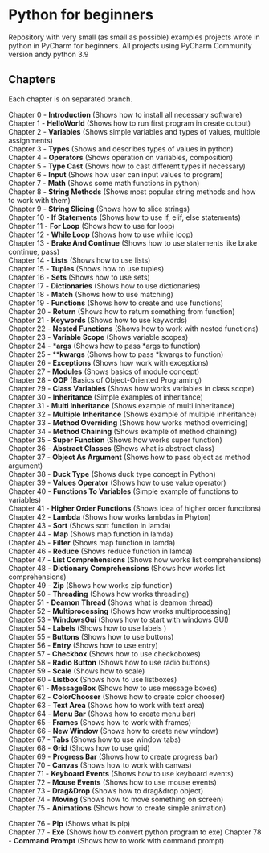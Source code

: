 # Python for beginners
Repository with very small (as small as possible) examples projects wrote in python in PyCharm for beginners.
All projects using PyCharm Community version andy python 3.9

## Chapters
Each chapter is on separated branch.

Chapter 0 - **Introduction** (Shows how to install all necessary software)  
Chapter 1 - **HelloWorld** (Shows how to run first program in create output)  
Chapter 2 - **Variables** (Shows simple variables and types of values, multiple assignments)  
Chapter 3 - **Types** (Shows and describes types of values in python)  
Chapter 4 - **Operators** (Shows operation on variables, composition)  
Chapter 5 - **Type Cast** (Shows how to cast different types if necessary)  
Chapter 6 - **Input** (Shows how user can input values to program)  
Chapter 7 - **Math** (Shows some math functions in python)  
Chapter 8 - **String Methods** (Shows most popular string methods and how to work with them)  
Chapter 9 - **String Slicing** (Shows how to slice strings)  
Chapter 10 - **If Statements** (Shows how to use if, elif, else statements)  
Chapter 11 - **For Loop** (Shows how to use for loop)  
Chapter 12 - **While Loop** (Shows how to use while loop)  
Chapter 13 - **Brake And Continue** (Shows how to use statements like brake continue, pass)  
Chapter 14 - **Lists** (Shows how to use lists)  
Chapter 15 - **Tuples** (Shows how to use tuples)  
Chapter 16 - **Sets** (Shows how to use sets)  
Chapter 17 - **Dictionaries** (Shows how to use dictionaries)  
Chapter 18 - **Match** (Shows how to use matching)  
Chapter 19 - **Functions** (Shows how to create and use functions)  
Chapter 20 - **Return** (Shows how to return something from function)  
Chapter 21 - **Keywords** (Shows how to use keywords)  
Chapter 22 - **Nested Functions** (Shows how to work with nested functions)  
Chapter 23 - **Variable Scope** (Shows variable scopes)  
Chapter 24 - ***args** (Shows how to pass *args to function)  
Chapter 25 - ****kwargs** (Shows how to pass *kwargs to function)  
Chapter 26 - **Exceptions** (Shows how work with exceptions)  
Chapter 27 - **Modules** (Shows basics of module concept)  
Chapter 28 - **OOP** (Basics of Object-Oriented Programing)  
Chapter 29 - **Class Variables** (Shows how works variables in class scope)  
Chapter 30 - **Inheritance** (Simple examples of inheritance)  
Chapter 31 - **Multi Inheritance** (Shows example of multi inheritance)  
Chapter 32 - **Multiple Inheritance** (Shows example of multiple inheritance)  
Chapter 33 - **Method Overriding** (Shows how works method overriding)  
Chapter 34 - **Method Chaining** (Shows example of method chaining)  
Chapter 35 - **Super Function** (Shows how works super function)  
Chapter 36 - **Abstract Classes** (Shows what is abstract class)  
Chapter 37 - **Object As Argument** (Shows how to pass object as method argument)  
Chapter 38 - **Duck Type** (Shows duck type concept in Python)  
Chapter 39 - **Values Operator** (Shows how  to use value operator)  
Chapter 40 - **Functions To Variables** (Simple example of functions to variables)  
Chapter 41 - **Higher Order Functions** (Shows idea of higher order functions)  
Chapter 42 - **Lambda** (Shows how works lambdas in Phyton)  
Chapter 43 - **Sort** (Shows sort function in lamda)  
Chapter 44 - **Map** (Shows map function in lamda)  
Chapter 45 - **Filter** (Shows map function in lamda)  
Chapter 46 - **Reduce** (Shows reduce function in lamda)  
Chapter 47 - **List Comprehensions** (Shows how works list comprehensions)  
Chapter 48 - **Dictionary Comprehensions** (Shows how works list comprehensions)  
Chapter 49 - **Zip** (Shows how works zip function)  
Chapter 50 - **Threading** (Shows how works threading)  
Chapter 51 - **Deamon Thread** (Shows what is deamon thread)  
Chapter 52 - **Multiprocessing** (Shows how works multiprocessing)  
Chapter 53 - **WindowsGui** (Shows how to start with windows GUI)  
Chapter 54 - **Labels** (Shows how to use labels )  
Chapter 55 - **Buttons** (Shows how to use buttons)  
Chapter 56 - **Entry** (Shows how to use entry)  
Chapter 57 - **Checkbox** (Shows how to use checkoboxes)  
Chapter 58 - **Radio Button** (Shows how to use radio buttons)  
Chapter 59 - **Scale** (Shows how to scale)  
Chapter 60 - **Listbox** (Shows how to use listboxes)  
Chapter 61 - **MessageBox** (Shows how to use message boxes)  
Chapter 62 - **ColorChooser** (Shows how to create color chooser)  
Chapter 63 - **Text Area** (Shows how to work with text area)  
Chapter 64 - **Menu Bar** (Shows how to create menu bar)  
Chapter 65 - **Frames** (Shows how to work with frames)  
Chapter 66 - **New Window** (Shows how to create new window)  
Chapter 67 - **Tabs** (Shows how to use window tabs)  
Chapter 68 - **Grid** (Shows how to use grid)  
Chapter 69 - **Progress Bar** (Shows how to create progress bar)  
Chapter 70 - **Canvas** (Shows how to work with canvas)  
Chapter 71 - **Keyboard Events** (Shows how to use keyboard events)  
Chapter 72 - **Mouse Events** (Shows how to use mouse events)  
Chapter 73 - **Drag&Drop** (Shows how to drag&drop object)  
Chapter 74 - **Moving** (Shows how to move something on screen)  
Chapter 75 - **Animations** (Shows how to create simple animation)  

Chapter 76 - **Pip** (Shows what is pip)  
Chapter 77 - **Exe** (Shows how to convert python program to exe)
Chapter 78 - **Command Prompt** (Shows how to work with command prompt)  

